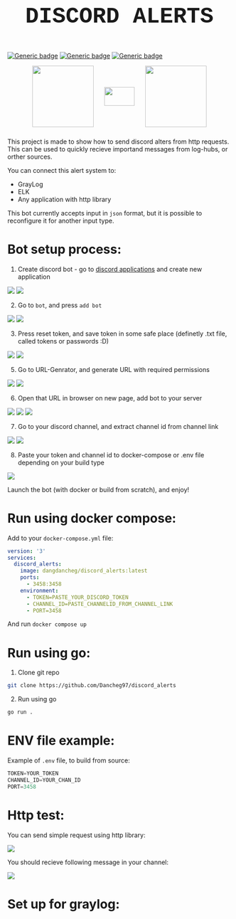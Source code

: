 # <p  align="center" style="font-family:courier;font-size:180%" size=212px> DISCORD ALERTS  </p> 

[![Generic badge](https://img.shields.io/badge/LICENSE-MIT-orange.svg)](LICENSE)
[![Generic badge](https://img.shields.io/badge/DOCKER-HUB-blue.svg)](https://hub.docker.com/repository/docker/dangdancheg/discord_alerts)
[![Generic badge](https://img.shields.io/badge/SWAGGER-API-green.svg)](https://app.swaggerhub.com/apis/Dancheg97/DISCORD_ALERST/1.0.0)


<p align="center">
<img go align="center" style="padding-left: 10px; padding-right: 10px; padding-bottom: 10px;" width="138px" height="138px" src="https://asterisk-pbx.ru/wiki/_media/asterisk/ari/swaggerlogo360.png" /> 
<img python align="center" style="padding-left: 10px; padding-right: 10px; padding-bottom: 10px;" width="68px"  height="42px" src="https://thypix.com/wp-content/uploads/2020/04/white-arrow-92.png" />
<img c# align="center" style="padding-left: 10px; padding-right: 10px; padding-bottom: 10px;" width="138px"  height="138px" src="https://cdn.logojoy.com/wp-content/uploads/20210422095037/discord-mascot.png" />
</p>




This project is made to show how to send discord alters from http requests. This can be used to quickly recieve importand messages from log-hubs, or orther sources.

You can connect this alert system to:
- GrayLog
- ELK
- Any application with http library

This bot currently accepts input in `json` format, but it is possible to reconfigure it for another input type.


# Bot setup process:

1) Create discord bot - go to [discord applications](https://discord.com/developers/applications) and create new application

![](assets/1.png)
![](assets/2.png)

2) Go to `bot`, and press `add bot`

![](assets/3.png)
![](assets/4.png)

3) Press reset token, and save token in some safe place (definetly .txt file, called tokens or passwords :D)

![](assets/5.png)
![](assets/6.png)

5) Go to URL-Genrator, and generate URL with required permissions

![](assets/7.png)
![](assets/8.png)

6) Open that URL in browser on new page, add bot to your server

![](assets/9.png)
![](assets/10.png)
![](assets/11.png)

7) Go to your discord channel, and extract channel id from channel link

![](assets/12.png)
![](assets/13.png)

8) Paste your token and channel id to docker-compose or .env file depending on your build type

![](assets/14.png)

Launch the bot (with docker or build from scratch), and enjoy!

# Run using docker compose:

Add to your `docker-compose.yml` file:

```yaml
version: '3'
services:
  discord_alerts:
    image: dangdancheg/discord_alerts:latest
    ports:
      - 3458:3458
    environment:
      - TOKEN=PASTE_YOUR_DISCORD_TOKEN
      - CHANNEL_ID=PASTE_CHANNELID_FROM_CHANNEL_LINK
      - PORT=3458
```

And run `docker compose up`

# Run using go:

1) Clone git repo
```bash
git clone https://github.com/Dancheg97/discord_alerts
```
2) Run using go
```bash
go run .
```

# ENV file example:

Example of `.env` file, to build from source:

```python
TOKEN=YOUR_TOKEN
CHANNEL_ID=YOUR_CHAN_ID
PORT=3458
```

# Http test:

You can send simple request using http library:

![](assets/15.png)

You should recieve following message in your channel:

![](assets/16.png)


# Set up for graylog:


